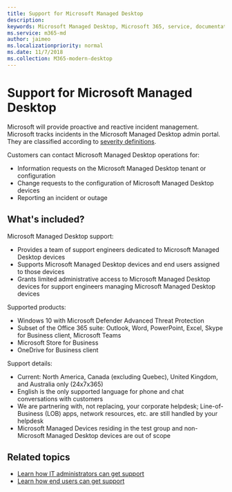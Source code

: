 ```yaml
---
title: Support for Microsoft Managed Desktop
description:  
keywords: Microsoft Managed Desktop, Microsoft 365, service, documentation
ms.service: m365-md
author: jaimeo
ms.localizationpriority: normal
ms.date: 11/7/2018
ms.collection: M365-modern-desktop
---
```


# Support for Microsoft Managed Desktop

Microsoft will provide proactive and reactive incident management. Microsoft tracks incidents in the Microsoft Managed Desktop admin portal. They are classified according to [severity definitions](../working-with-managed-desktop/admin-support.md#sev).

Customers can contact Microsoft Managed Desktop operations for:
- Information requests on the Microsoft Managed Desktop tenant or configuration
- Change requests to the configuration of Microsoft Managed Desktop devices
- Reporting an incident or outage

## What's included?

Microsoft Managed Desktop support:

- Provides a team of support engineers dedicated to Microsoft Managed Desktop devices
- Supports Microsoft Managed Desktop devices and end users assigned to those devices
- Grants limited administrative access to Microsoft Managed Desktop devices for support engineers managing Microsoft Managed Desktop devices 

Supported products:

- Windows 10 with Microsoft Defender Advanced Threat Protection 
- Subset of the Office 365 suite: Outlook, Word, PowerPoint, Excel, Skype for Business client, Microsoft Teams 
- Microsoft Store for Business 
- OneDrive for Business client 

Support details:

- Current: North America, Canada (excluding Quebec), United Kingdom, and Australia only (24x7x365) 
- English is the only supported language for phone and chat conversations with customers 
- We are partnering with, not replacing, your corporate helpdesk; Line-of-Business (LOB) apps, network resources, etc. are still handled by your helpdesk 
- Microsoft Managed Devices residing in the test group and non-Microsoft Managed Desktop devices are out of scope 


## Related topics

- [Learn how IT administrators can get support](../working-with-managed-desktop/admin-support.md)
- [Learn how end users can get support](../working-with-managed-desktop/end-user-support.md)
